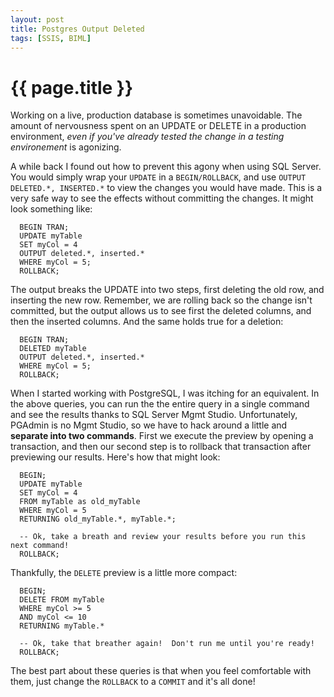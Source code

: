 ```yaml
---
layout: post
title: Postgres Output Deleted
tags: [SSIS, BIML]
---
```

# {{ page.title }}

Working on a live, production database is sometimes unavoidable.  The amount of nervousness spent on an UPDATE or DELETE in a production environment, *even if you've already tested the change in a testing environement* is agonizing.

A while back I found out how to prevent this agony when using SQL Server.  You would simply wrap your `UPDATE` in a `BEGIN/ROLLBACK`, and use `OUTPUT DELETED.*, INSERTED.*` to view the changes you would have made.  This is a very safe way to see the effects without committing the changes.  It might look something like:

```
  BEGIN TRAN;
  UPDATE myTable
  SET myCol = 4
  OUTPUT deleted.*, inserted.*
  WHERE myCol = 5;
  ROLLBACK;
```

The output breaks the UPDATE into two steps, first deleting the old row, and inserting the new row.  Remember, we are rolling back so the change isn't committed, but the output allows us to see first the deleted columns, and then the inserted columns.  And the same holds true for a deletion:

```
  BEGIN TRAN;
  DELETED myTable
  OUTPUT deleted.*, inserted.*
  WHERE myCol = 5;
  ROLLBACK;
```

When I started working with PostgreSQL, I was itching for an equivalent.  In the above queries, you can run the the entire query in a single command and see the results thanks to SQL Server Mgmt Studio.  Unfortunately, PGAdmin is no Mgmt Studio, so we have to hack around a little and **separate into two commands**.  First we execute the preview by opening a transaction, and then our second step is to rollback that transaction after previewing our results.  Here's how that might look:

```
  BEGIN;
  UPDATE myTable
  SET myCol = 4
  FROM myTable as old_myTable
  WHERE myCol = 5
  RETURNING old_myTable.*, myTable.*;

  -- Ok, take a breath and review your results before you run this next command!
  ROLLBACK;
```

Thankfully, the `DELETE` preview is a little more compact:

```
  BEGIN;
  DELETE FROM myTable
  WHERE myCol >= 5
  AND myCol <= 10
  RETURNING myTable.*

  -- Ok, take that breather again!  Don't run me until you're ready!
  ROLLBACK;
```

The best part about these queries is that when you feel comfortable with them, just change the `ROLLBACK` to a `COMMIT` and it's all done!